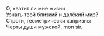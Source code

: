 О, хватит ли мне жизни<br />
Узнать твой близкий и далёкий мир?<br />
Строги, геометрически капризны<br />
Черты души мужской, mon sir.
